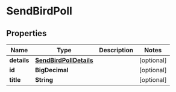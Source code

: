 

# SendBirdPoll


## Properties

Name | Type | Description | Notes
------------ | ------------- | ------------- | -------------
**details** | [**SendBirdPollDetails**](SendBirdPollDetails.md) |  |  [optional]
**id** | **BigDecimal** |  |  [optional]
**title** | **String** |  |  [optional]



